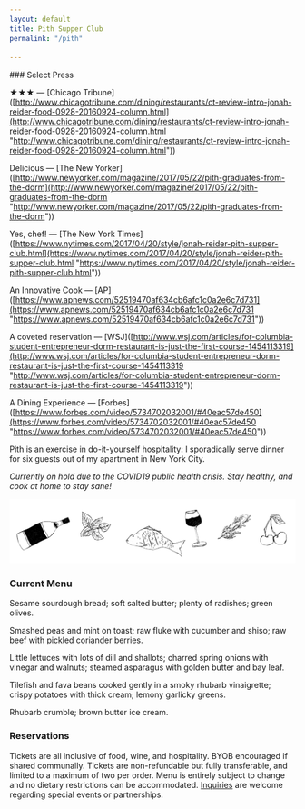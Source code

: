 ```yaml
---
layout: default
title: Pith Supper Club
permalink: "/pith"

---
```

\### Select Press

★★★ — \[Chicago Tribune\]([http://www.chicagotribune.com/dining/restaurants/ct-review-intro-jonah-reider-food-0928-20160924-column.html](http://www.chicagotribune.com/dining/restaurants/ct-review-intro-jonah-reider-food-0928-20160924-column.html "http://www.chicagotribune.com/dining/restaurants/ct-review-intro-jonah-reider-food-0928-20160924-column.html"))  

Delicious — \[The New Yorker\]([http://www.newyorker.com/magazine/2017/05/22/pith-graduates-from-the-dorm](http://www.newyorker.com/magazine/2017/05/22/pith-graduates-from-the-dorm "http://www.newyorker.com/magazine/2017/05/22/pith-graduates-from-the-dorm"))  

Yes, chef! — \[The New York Times\]([https://www.nytimes.com/2017/04/20/style/jonah-reider-pith-supper-club.html](https://www.nytimes.com/2017/04/20/style/jonah-reider-pith-supper-club.html "https://www.nytimes.com/2017/04/20/style/jonah-reider-pith-supper-club.html"))  

An Innovative Cook — \[AP\]([https://www.apnews.com/52519470af634cb6afc1c0a2e6c7d731](https://www.apnews.com/52519470af634cb6afc1c0a2e6c7d731 "https://www.apnews.com/52519470af634cb6afc1c0a2e6c7d731"))  

A coveted reservation — \[WSJ\]([http://www.wsj.com/articles/for-columbia-student-entrepreneur-dorm-restaurant-is-just-the-first-course-1454113319](http://www.wsj.com/articles/for-columbia-student-entrepreneur-dorm-restaurant-is-just-the-first-course-1454113319 "http://www.wsj.com/articles/for-columbia-student-entrepreneur-dorm-restaurant-is-just-the-first-course-1454113319"))  

A Dining Experience — \[Forbes\]([https://www.forbes.com/video/5734702032001/#40eac57de450](https://www.forbes.com/video/5734702032001/#40eac57de450 "https://www.forbes.com/video/5734702032001/#40eac57de450"))

Pith is an exercise in do-it-yourself hospitality: I sporadically serve dinner for six guests out of my apartment in New York City.

_Currently on hold due to the COVID19 public health crisis. Stay healthy, and cook at home to stay sane!_

![Line drawing of wine, fish, cherries, rosemary and basil](/images/pith-illustrations.png)

### Current Menu

Sesame sourdough bread; soft salted butter; plenty of radishes; green olives.

Smashed peas and mint on toast; raw fluke with cucumber and shiso; raw beef with pickled coriander berries.

Little lettuces with lots of dill and shallots; charred spring onions with vinegar and walnuts; steamed asparagus with golden butter and bay leaf.

Tilefish and fava beans cooked gently in a smoky rhubarb vinaigrette; crispy potatoes with thick cream; lemony garlicky greens.

Rhubarb crumble; brown butter ice cream.

### Reservations

Tickets are all inclusive of food, wine, and hospitality. BYOB encouraged if shared communally. Tickets are non-refundable but fully transferable, and limited to a maximum of two per order. Menu is entirely subject to change and no dietary restrictions can be accommodated. [Inquiries](mailto:inquiries@pith.space) are welcome regarding special events or partnerships.

<tito-widget event="pith/supper-club"></tito-widget>